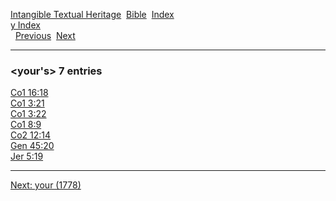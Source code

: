 [Intangible Textual Heritage](../../index)  [Bible](../index) 
[Index](index)   
[y Index](_y_)  
  [Previous](c12686)  [Next](c12688) 

------------------------------------------------------------------------

### &lt;your's&gt; 7 entries

[Co1 16:18](../kjv/co1016.htm#018)  
[Co1 3:21](../kjv/co1003.htm#021)  
[Co1 3:22](../kjv/co1003.htm#022)  
[Co1 8:9](../kjv/co1008.htm#009)  
[Co2 12:14](../kjv/co2012.htm#014)  
[Gen 45:20](../kjv/gen045.htm#020)  
[Jer 5:19](../kjv/jer005.htm#019)  

------------------------------------------------------------------------

[Next: your (1778)](c12688)
